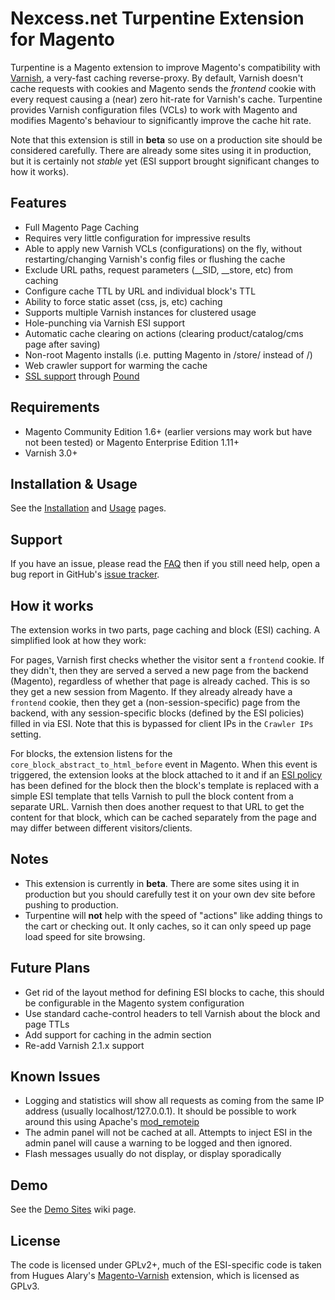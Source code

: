 # Nexcess.net Turpentine Extension for Magento

Turpentine is a Magento extension to improve Magento's compatibility with
[Varnish](https://www.varnish-cache.org/), a very-fast caching reverse-proxy. By
default, Varnish doesn't cache requests with cookies and Magento sends the
*frontend* cookie with every request causing a (near) zero hit-rate for Varnish's cache.
Turpentine provides Varnish configuration files (VCLs) to work with Magento and
modifies Magento's behaviour to significantly improve the cache hit rate.

Note that this extension is still in **beta** so use on a production site should
be considered carefully. There are already some sites using it in production,
but it is certainly not *stable* yet (ESI support brought significant changes
to how it works).

## Features

 - Full Magento Page Caching
 - Requires very little configuration for impressive results
 - Able to apply new Varnish VCLs (configurations) on the fly, without
 restarting/changing Varnish's config files or flushing the cache
 - Exclude URL paths, request parameters (__SID, __store, etc) from caching
 - Configure cache TTL by URL and individual block's TTL
 - Ability to force static asset (css, js, etc) caching
 - Supports multiple Varnish instances for clustered usage
 - Hole-punching via Varnish ESI support
 - Automatic cache clearing on actions (clearing product/catalog/cms page after saving)
 - Non-root Magento installs (i.e. putting Magento in /store/ instead of /)
 - Web crawler support for warming the cache
 - [SSL support](/nexcess/magento-turpentine/wiki/SSL_Support) through
 [Pound](http://www.apsis.ch/pound)

## Requirements

 - Magento Community Edition 1.6+ (earlier versions may work but have not been
 tested) or Magento Enterprise Edition 1.11+
 - Varnish 3.0+

## Installation & Usage

See the [Installation](/nexcess/magento-turpentine/wiki/Installation) and
[Usage](/nexcess/magento-turpentine/wiki/Usage) pages.

## Support

If you have an issue, please read the [FAQ](/nexcess/magento-turpentine/wiki/FAQ)
then if you still need help, open a bug report in GitHub's
[issue tracker](/nexcess/magento-turpentine/issues).

## How it works

The extension works in two parts, page caching and block (ESI) caching. A
simplified look at how they work:

For pages, Varnish first checks whether the visitor sent a ``frontend`` cookie.
If they didn't, then they are served a served a new page from the backend (Magento),
regardless of whether that page is already cached. This is so they get a new
session from Magento. If they already already have a ``frontend`` cookie, then
they get a (non-session-specific) page from the backend, with any session-specific
blocks (defined by the ESI policies) filled in via ESI. Note that this is bypassed
for client IPs in the ``Crawler IPs`` setting.

For blocks, the extension listens for the ``core_block_abstract_to_html_before``
event in Magento. When this event is triggered, the extension looks at the block
attached to it and if an [ESI policy](/nexcess/magento-turpentine/wiki/ESI_Cache_Policy)
has been defined for the block then the
block's template is replaced with a simple ESI template that tells Varnish to
pull the block content from a separate URL. Varnish then does another request to
that URL to get the content for that block, which can be cached separately from
the page and may differ between different visitors/clients.

## Notes

 - This extension is currently in **beta**. There are some sites using it in
 production but you should carefully test it on your own dev site before pushing
 to production.
 - Turpentine will **not** help with the speed of "actions" like adding things
 to the cart or checking out. It only caches, so it can only speed up page load
 speed for site browsing.

## Future Plans

 - Get rid of the layout method for defining ESI blocks to cache, this should
 be configurable in the Magento system configuration
 - Use standard cache-control headers to tell Varnish about the block and page
 TTLs
 - Add support for caching in the admin section
 - Re-add Varnish 2.1.x support

## Known Issues

 - Logging and statistics will show all requests as coming from the same IP address
 (usually localhost/127.0.0.1). It should be possible to work around this using
 Apache's [mod_remoteip](http://httpd.apache.org/docs/trunk/mod/mod_remoteip.html)
 - The admin panel will not be cached at all. Attempts to inject ESI in the admin
 panel will cause a warning to be logged and then ignored.
 - Flash messages usually do not display, or display sporadically

## Demo

See the [Demo Sites](/nexcess/magento-turpentine/wiki/Demo_Sites) wiki page.

## License

The code is licensed under GPLv2+, much of the ESI-specific code is taken from
Hugues Alary's [Magento-Varnish](https://github.com/huguesalary/Magento-Varnish)
extension, which is licensed as GPLv3.
